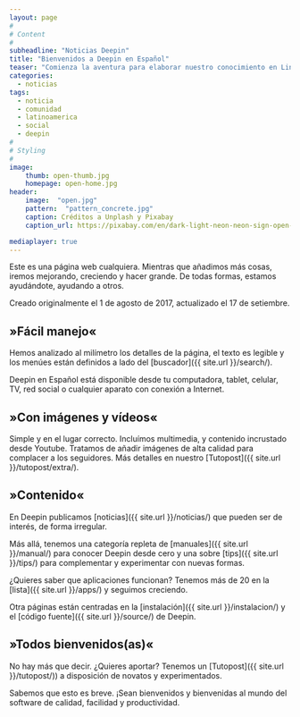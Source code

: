 ```yaml
---
layout: page
#
# Content
#
subheadline: "Noticias Deepin"
title: "Bienvenidos a Deepin en Español"
teaser: "Comienza la aventura para elaborar nuestro conocimiento en Linux, software libre, Deepin y más."
categories:
  - noticias
tags:
  - noticia
  - comunidad
  - latinoamerica
  - social
  - deepin
#
# Styling
#
image:
    thumb: open-thumb.jpg
    homepage: open-home.jpg
header:
    image:  "open.jpg"
    pattern:  "pattern_concrete.jpg"
    caption: Créditos a Unplash y Pixabay
    caption_url: https://pixabay.com/en/dark-light-neon-neon-sign-open-1836961/

mediaplayer: true
---
```

Este es una página web cualquiera. Mientras que añadimos más cosas, iremos mejorando, creciendo y hacer grande. De todas formas, estamos ayudándote, ayudando a otros.

Creado originalmente el 1 de agosto de 2017, actualizado el 17 de setiembre.

## »Fácil manejo«

Hemos analizado al milímetro los detalles de la página, el texto es legible y los menúes están definidos a lado del [buscador]({{ site.url }}/search/).

Deepin en Español está disponible desde tu computadora, tablet, celular, TV, red social o cualquier aparato con conexión a Internet.

## »Con imágenes y vídeos«

Simple y en el lugar correcto. Incluímos multimedia,  y contenido incrustado desde Youtube. Tratamos de añadir imágenes de alta calidad para complacer a los seguidores. Más detalles en nuestro [Tutopost]({{ site.url }}/tutopost/extra/).

## »Contenido«

En Deepin publicamos [noticias]({{ site.url }}/noticias/) que pueden ser de interés, de forma irregular.

Más allá, tenemos una categoría repleta de [manuales]({{ site.url }}/manual/) para conocer Deepin desde cero y una sobre [tips]({{ site.url }}/tips/) para complementar y experimentar con nuevas formas.

¿Quieres saber que aplicaciones funcionan? Tenemos más de 20 en la [lista]({{ site.url }}/apps/) y seguimos creciendo.

Otra páginas están centradas en la [instalación]({{ site.url }}/instalacion/) y el [código fuente]({{ site.url }}/source/) de Deepin.

## »Todos bienvenidos(as)«
No hay más que decir. ¿Quieres aportar? Tenemos un [Tutopost]({{ site.url }}/tutopost/)) a disposición de novatos y experimentados.

Sabemos que esto es breve. ¡Sean bienvenidos y bienvenidas al mundo del software de calidad, facilidad y productividad.
